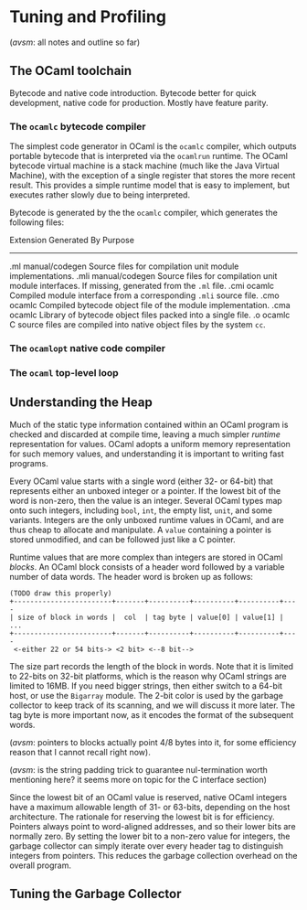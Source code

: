 # Tuning and Profiling

(_avsm_: all notes and outline so far)

## The OCaml toolchain

Bytecode and native code introduction. Bytecode better for quick development, native code for production.  Mostly have feature parity.

### The `ocamlc` bytecode compiler

The simplest code generator in OCaml is the `ocamlc` compiler, which outputs
portable bytecode that is interpreted via the `ocamlrun` runtime.  The OCaml
bytecode virtual machine is a stack machine (much like the Java Virtual
Machine), with the exception of a single register that stores the more recent
result.  This provides a simple runtime model that is easy to implement, but
executes rather slowly due to being interpreted.

Bytecode is generated by the the `ocamlc` compiler, which generates the following
files:

Extension  Generated By     Purpose 
---------  ------------     -------
.ml        manual/codegen   Source files for compilation unit module implementations.
.mli       manual/codegen   Source files for compilation unit module interfaces. If missing, generated from the `.ml` file.
.cmi       ocamlc           Compiled module interface from a corresponding `.mli` source file.
.cmo       ocamlc           Compiled bytecode object file of the module implementation.
.cma       ocamlc           Library of bytecode object files packed into a single file.
.o         ocamlc           C source files are compiled into native object files by the system `cc`.

### The `ocamlopt` native code compiler

### The `ocaml` top-level loop

## Understanding the Heap

Much of the static type information contained within an OCaml program is
checked and discarded at compile time, leaving a much simpler *runtime*
representation for values.  OCaml adopts a uniform memory representation for
such memory values, and understanding it is important to writing fast
programs.

Every OCaml value starts with a single word (either 32- or 64-bit) that
represents either an unboxed integer or a pointer. If the lowest bit of the
word is non-zero, then the value is an integer.  Several OCaml types map onto
such integers, including `bool`, `int`, the empty list, `unit`, and some
variants.  Integers are the only unboxed runtime values in OCaml, and are thus
cheap to allocate and manipulate.  A `value` containing a pointer is stored
unmodified, and can be followed just like a C pointer.  

Runtime values that are more complex than integers are stored in OCaml *blocks*.
An OCaml block consists of a header word followed by a variable number of data
words.   The header word is broken up as follows:

~~~~~~~~~~~~~~~~~~~~~~~~~~~
(TODO draw this properly)
+------------------------+-------+----------+----------+----------+----
| size of block in words |  col  | tag byte | value[0] | value[1] | ...
+------------------------+-------+----------+----------+----------+----
 <-either 22 or 54 bits-> <2 bit> <--8 bit-->
~~~~~~~~~~~~~~~~~~~~~~~~~~~

The size part records the length of the block in words. Note that it is limited
to 22-bits on 32-bit platforms, which is the reason why OCaml strings are
limited to 16MB.  If you need bigger strings, then either switch to a 64-bit
host, or use the `Bigarray` module.  The 2-bit color is used by the garbage
collector to keep track of its scanning, and we will discuss it more later.
The tag byte is more important now, as it encodes the format of the subsequent
words.

(_avsm_: pointers to blocks actually point 4/8 bytes into it, for some efficiency
reason that I cannot recall right now).

(_avsm_: is the string padding trick to guarantee nul-termination worth mentioning
here? it seems more on topic for the C interface section)

<note>
<title>Why are OCaml integers missing a bit?</title>

Since the lowest bit of an OCaml value is reserved, native OCaml integers have
a maximum allowable length of 31- or 63-bits, depending on the host
architecture. The rationale for reserving the lowest bit is for efficiency.
Pointers always point to word-aligned addresses, and so their lower bits are
normally zero. By setting the lower bit to a non-zero value for integers, the
garbage collector can simply iterate over every header tag to distinguish
integers from pointers.  This reduces the garbage collection overhead on the
overall program.

</note>


## Tuning the Garbage Collector

